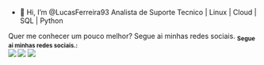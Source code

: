 - 👋 Hi, I’m @LucasFerreira93
Analista de Suporte Tecnico | Linux | Cloud | SQL | Python

Quer me conhecer um pouco melhor? Segue ai minhas redes sociais.
<sub> <strong>Segue ai minhas redes sociais.: </strong> <br>
[<img src = "https://img.shields.io/badge/GitHub-100000?style=for-the-badge&logo=github&logoColor=white">](https://github.com/LucasFerreira93)
[<img src="https://img.shields.io/badge/linkedin-%230077B5.svg?&style=for-the-badge&logo=linkedin&logoColor=white" />](https://www.linkedin.com/in/priscilaferreira93/[)
[<img src = "https://img.shields.io/badge/instagram-%23E4405F.svg?&style=for-the-badge&logo=instagram&logoColor=white">](https://www.instagram.com/priscila_ferreira21/)
</sub>

<!---
LucasFerreira93/LucasFerreira93 is a ✨ special ✨ repository because its `README.md` (this file) appears on your GitHub profile.
You can click the Preview link to take a look at your changes.
--->
